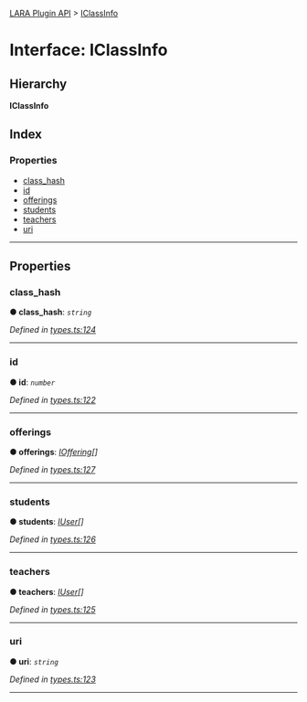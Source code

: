 [LARA Plugin API](../README.md) > [IClassInfo](../interfaces/iclassinfo.md)

# Interface: IClassInfo

## Hierarchy

**IClassInfo**

## Index

### Properties

* [class_hash](iclassinfo.md#class_hash)
* [id](iclassinfo.md#id)
* [offerings](iclassinfo.md#offerings)
* [students](iclassinfo.md#students)
* [teachers](iclassinfo.md#teachers)
* [uri](iclassinfo.md#uri)

---

## Properties

<a id="class_hash"></a>

###  class_hash

**● class_hash**: *`string`*

*Defined in [types.ts:124](https://github.com/concord-consortium/lara/blob/27f05a65/lara-typescript/src/plugin-api/types.ts#L124)*

___
<a id="id"></a>

###  id

**● id**: *`number`*

*Defined in [types.ts:122](https://github.com/concord-consortium/lara/blob/27f05a65/lara-typescript/src/plugin-api/types.ts#L122)*

___
<a id="offerings"></a>

###  offerings

**● offerings**: *[IOffering](ioffering.md)[]*

*Defined in [types.ts:127](https://github.com/concord-consortium/lara/blob/27f05a65/lara-typescript/src/plugin-api/types.ts#L127)*

___
<a id="students"></a>

###  students

**● students**: *[IUser](iuser.md)[]*

*Defined in [types.ts:126](https://github.com/concord-consortium/lara/blob/27f05a65/lara-typescript/src/plugin-api/types.ts#L126)*

___
<a id="teachers"></a>

###  teachers

**● teachers**: *[IUser](iuser.md)[]*

*Defined in [types.ts:125](https://github.com/concord-consortium/lara/blob/27f05a65/lara-typescript/src/plugin-api/types.ts#L125)*

___
<a id="uri"></a>

###  uri

**● uri**: *`string`*

*Defined in [types.ts:123](https://github.com/concord-consortium/lara/blob/27f05a65/lara-typescript/src/plugin-api/types.ts#L123)*

___

